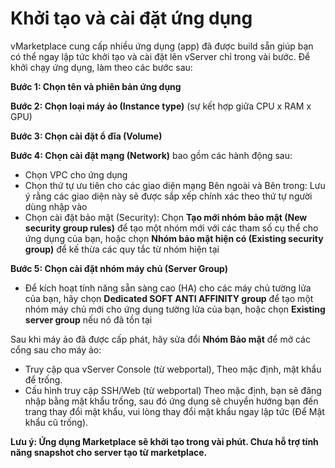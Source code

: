 # Khởi tạo và cài đặt ứng dụng

vMarketplace cung cấp nhiều ứng dụng (app) đã được build sẵn giúp bạn có thể ngay lập tức khởi tạo và cài đặt lên vServer chỉ trong vài bước.  Để khởi chạy ứng dụng, làm theo các bước sau:

**Bước 1: Chọn tên và phiên bản ứng dụng**

**Bước 2: Chọn loại máy ảo (Instance type)** (sự kết hợp giữa CPU x RAM x GPU)

**Bước 3: Chọn cài đặt ổ đĩa (Volume)**

**Bước 4: Chọn cài đặt mạng (Network)** bao gồm các hành động sau:

* Chọn VPC cho ứng dụng
* Chọn thứ tự ưu tiên cho các giao diện mạng Bên ngoài và Bên trong: Lưu ý rằng các giao diện này sẽ được sắp xếp chính xác theo thứ tự người dùng nhập vào
* Chọn cài đặt bảo mật (Security): Chọn **Tạo mới nhóm bảo mật (New security group rules)** để tạo một nhóm mới với các tham số cụ thể cho ứng dụng của bạn, hoặc chọn **Nhóm bảo mật hiện có (Existing security group)** để kế thừa các quy tắc từ nhóm hiện tại

**Bước 5: Chọn cài đặt nhóm máy chủ (Server Group)**

* Để kích hoạt tính năng sẵn sàng cao (HA) cho các máy chủ tường lửa của bạn, hãy chọn **Dedicated SOFT ANTI AFFINITY group** để tạo một nhóm máy chủ mới cho ứng dụng tường lửa của bạn, hoặc chọn **Existing server group** nếu nó đã tồn tại

Sau khi máy ảo đã được cấp phát, hãy sửa đổi **Nhóm Bảo mật** để mở các cổng sau cho máy ảo:

* Truy cập qua vServer Console (từ webportal), Theo mặc định, mật khẩu để trống.&#x20;
* Cấu hình truy cập SSH/Web (từ webportal) Theo mặc định, bạn sẽ đăng nhập bằng mật khẩu trống, sau đó ứng dụng sẽ chuyển hướng bạn đến trang thay đổi mật khẩu, vui lòng thay đổi mật khẩu ngay lập tức (Để Mật khẩu cũ trống).&#x20;

**Lưu ý: Ứng dụng Marketplace sẽ khởi tạo trong vài phút. Chưa hỗ trợ tính năng snapshot cho server tạo từ marketplace.**&#x20;
